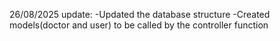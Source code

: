 26/08/2025 update:
-Updated the database structure
-Created models(doctor and user) to be called by the controller function